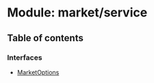 # Module: market/service

## Table of contents

### Interfaces

- [MarketOptions](../interfaces/market_service.MarketOptions.md)
